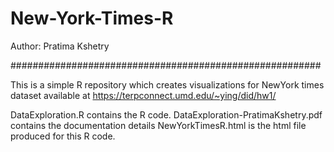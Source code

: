 # New-York-Times-R

Author: Pratima Kshetry

########################################################

This is a simple R repository which creates visualizations for NewYork times dataset available at https://terpconnect.umd.edu/~ying/did/hw1/

DataExploration.R contains the R code.
DataExploration-PratimaKshetry.pdf contains the documentation details
NewYorkTimesR.html is the html file produced for this R code.
